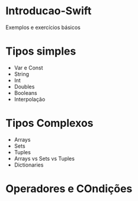 # Introducao-Swift
Exemplos e exercícios básicos
# Tipos simples
- Var e Const<br>
- String<br>
- Int<br>
- Doubles<br>
- Booleans<br>
- Interpolação<br>
# Tipos Complexos
- Arrays <br>
- Sets<br>
- Tuples<br>
- Arrays vs Sets vs Tuples<br>
- Dictionaries<br>
# Operadores e COndições

